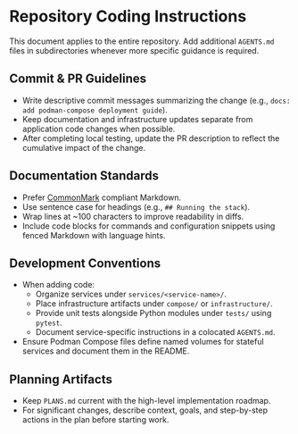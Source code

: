 # Repository Coding Instructions

This document applies to the entire repository. Add additional `AGENTS.md` files in subdirectories whenever more specific guidance is required.

## Commit & PR Guidelines
- Write descriptive commit messages summarizing the change (e.g., `docs: add podman-compose deployment guide`).
- Keep documentation and infrastructure updates separate from application code changes when possible.
- After completing local testing, update the PR description to reflect the cumulative impact of the change.

## Documentation Standards
- Prefer [CommonMark](https://spec.commonmark.org/) compliant Markdown.
- Use sentence case for headings (e.g., `## Running the stack`).
- Wrap lines at ~100 characters to improve readability in diffs.
- Include code blocks for commands and configuration snippets using fenced Markdown with language hints.

## Development Conventions
- When adding code:
  - Organize services under `services/<service-name>/`.
  - Place infrastructure artifacts under `compose/` or `infrastructure/`.
  - Provide unit tests alongside Python modules under `tests/` using `pytest`.
  - Document service-specific instructions in a colocated `AGENTS.md`.
- Ensure Podman Compose files define named volumes for stateful services and document them in the README.

## Planning Artifacts
- Keep `PLANS.md` current with the high-level implementation roadmap.
- For significant changes, describe context, goals, and step-by-step actions in the plan before starting work.
